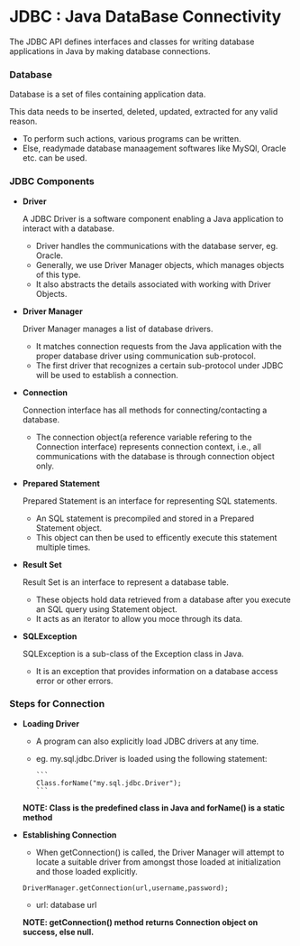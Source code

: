 # JDBC : Java DataBase Connectivity

The JDBC API defines interfaces and classes for writing database applications in Java by making database connections.

### Database

   Database is a set of files containing application data.
   
   This data needs to be inserted, deleted, updated, extracted for any valid reason.
   - To perform such actions, various programs can be written.
   - Else, readymade database manaagement softwares like MySQl, Oracle etc. can be used.


### JDBC Components

- **Driver**

   A JDBC Driver is a software component enabling a Java application to interact with a database.
   - Driver handles the communications with the database server, eg. Oracle.
   - Generally, we use Driver Manager objects, which manages objects of this type.
   - It also abstracts the details associated with working with Driver Objects.


- **Driver Manager**

   Driver Manager manages a list of database drivers.
   - It matches connection requests from the Java application with the proper database driver using communication sub-protocol.
   - The first driver that recognizes a certain sub-protocol under JDBC will be used to establish a connection.


- **Connection**

   Connection interface has all methods for connecting/contacting a database.
   - The connection object(a reference variable refering to the Connection interface) represents connection context, i.e., all communications with the database is through       connection object only.
   

- **Prepared Statement**

   Prepared Statement is an interface for representing SQL statements.
   - An SQL statement is precompiled and stored in a Prepared Statement object.
   - This object can then be used to efficently execute this statement multiple times.


- **Result Set**

   Result Set is an interface to represent a database table.
   - These objects hold data retrieved from a database after you execute an SQL query using Statement object.
   - It acts as an iterator to allow you moce through its data.


- **SQLException**

   SQLException is a sub-class of the Exception class in Java.
   - It is an exception that provides information on a database access error or other errors.



### Steps for Connection

- **Loading Driver**
   
   - A program can also explicitly load JDBC drivers at any time.
   
   - eg. my.sql.jdbc.Driver is loaded using the following statement:
   
         ```
         Class.forName("my.sql.jdbc.Driver");
         ```
         
   **NOTE: Class is the predefined class in Java and forName() is a static method**
   
   
- **Establishing Connection**

   - When getConnection() is called, the Driver Manager will attempt to locate a suitable driver from amongst those loaded at initialization and those loaded explicitly.
   
   ```
   DriverManager.getConnection(url,username,password);
   ```
   
   - url: database url
   
   **NOTE: getConnection() method returns Connection object on success, else null.**
   

